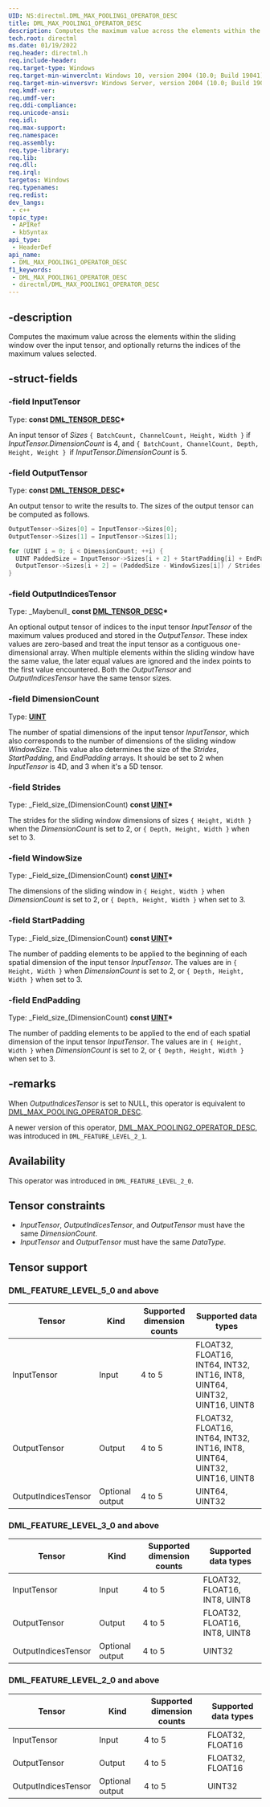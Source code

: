 ```yaml
---
UID: NS:directml.DML_MAX_POOLING1_OPERATOR_DESC
title: DML_MAX_POOLING1_OPERATOR_DESC
description: Computes the maximum value across the elements within the sliding window over the input tensor, and optionally returns the indices of the maximum values selected.
tech.root: directml
ms.date: 01/19/2022
req.header: directml.h
req.include-header: 
req.target-type: Windows
req.target-min-winverclnt: Windows 10, version 2004 (10.0; Build 19041)
req.target-min-winversvr: Windows Server, version 2004 (10.0; Build 19041)
req.kmdf-ver: 
req.umdf-ver: 
req.ddi-compliance: 
req.unicode-ansi: 
req.idl: 
req.max-support: 
req.namespace: 
req.assembly: 
req.type-library: 
req.lib: 
req.dll: 
req.irql: 
targetos: Windows
req.typenames: 
req.redist: 
dev_langs:
 - c++
topic_type:
 - APIRef
 - kbSyntax
api_type:
 - HeaderDef
api_name:
 - DML_MAX_POOLING1_OPERATOR_DESC
f1_keywords:
 - DML_MAX_POOLING1_OPERATOR_DESC
 - directml/DML_MAX_POOLING1_OPERATOR_DESC
---
```


## -description

Computes the maximum value across the elements within the sliding window over the input tensor, and optionally returns the indices of the maximum values selected.

## -struct-fields

### -field InputTensor

Type: **const [DML_TENSOR_DESC](/windows/win32/api/directml/ns-directml-dml_tensor_desc)\***

An input tensor of *Sizes* `{ BatchCount, ChannelCount, Height, Width }` if *InputTensor.DimensionCount* is 4, and `{ BatchCount, ChannelCount, Depth, Height, Weight } `if *InputTensor.DimensionCount* is 5.

### -field OutputTensor

Type: **const [DML_TENSOR_DESC](/windows/win32/api/directml/ns-directml-dml_tensor_desc)\***

An output tensor to write the results to. The sizes of the output tensor can be computed as follows.

```cpp
OutputTensor->Sizes[0] = InputTensor->Sizes[0];
OutputTensor->Sizes[1] = InputTensor->Sizes[1];

for (UINT i = 0; i < DimensionCount; ++i) {
  UINT PaddedSize = InputTensor->Sizes[i + 2] + StartPadding[i] + EndPadding[i];
  OutputTensor->Sizes[i + 2] = (PaddedSize - WindowSizes[i]) / Strides[i] + 1;
}
```

### -field OutputIndicesTensor

Type: \_Maybenull\_ **const [DML_TENSOR_DESC](/windows/win32/api/directml/ns-directml-dml_tensor_desc)\***

An optional output tensor of indices to the input tensor *InputTensor* of the maximum values produced and stored in the *OutputTensor*. These index values are zero-based and treat the input tensor as a contiguous one-dimensional array. When multiple elements within the sliding window have the same value, the later equal values are ignored and the index points to the first value encountered. Both the *OutputTensor* and *OutputIndicesTensor* have the same tensor sizes.

### -field DimensionCount

Type: [**UINT**](/windows/desktop/winprog/windows-data-types)

The number of spatial dimensions of the input tensor *InputTensor*, which also corresponds to the number of dimensions of the sliding window *WindowSize*. This value also determines the size of the *Strides*, *StartPadding*, and *EndPadding* arrays. It should be set to 2 when *InputTensor* is 4D, and 3 when it's a 5D tensor.

### -field Strides

Type: \_Field\_size\_(DimensionCount) <b>const [UINT](/windows/desktop/winprog/windows-data-types)*</b>

The strides for the sliding window dimensions of sizes `{ Height, Width }` when the *DimensionCount* is set to 2, or `{ Depth, Height, Width }` when set to 3.

### -field WindowSize

Type: \_Field\_size\_(DimensionCount) <b>const [UINT](/windows/desktop/winprog/windows-data-types)*</b>

The dimensions of the sliding window in `{ Height, Width }` when *DimensionCount* is set to 2, or `{ Depth, Height, Width }` when set to 3.

### -field StartPadding

Type: \_Field\_size\_(DimensionCount) <b>const [UINT](/windows/desktop/winprog/windows-data-types)*</b>

The number of padding elements to be applied to the beginning of each spatial dimension of the input tensor *InputTensor*. The values are in `{ Height, Width }` when *DimensionCount* is set to 2, or `{ Depth, Height, Width }` when set to 3.

### -field EndPadding

Type: \_Field\_size\_(DimensionCount) <b>const [UINT](/windows/desktop/winprog/windows-data-types)*</b>

The number of padding elements to be applied to the end of each spatial dimension of the input tensor *InputTensor*. The values are in `{ Height, Width }` when *DimensionCount* is set to 2, or `{ Depth, Height, Width }` when set to 3.

## -remarks
When *OutputIndicesTensor* is set to NULL, this operator is equivalent to [DML_MAX_POOLING_OPERATOR_DESC](/windows/win32/api/directml/ns-directml-dml_max_pooling_operator_desc).

A newer version of this operator, [DML_MAX_POOLING2_OPERATOR_DESC](/windows/win32/api/directml/ns-directml-dml_max_pooling2_operator_desc), was introduced in `DML_FEATURE_LEVEL_2_1`.

## Availability
This operator was introduced in `DML_FEATURE_LEVEL_2_0`.

## Tensor constraints
* *InputTensor*, *OutputIndicesTensor*, and *OutputTensor* must have the same *DimensionCount*.
* *InputTensor* and *OutputTensor* must have the same *DataType*.

## Tensor support
### DML_FEATURE_LEVEL_5_0 and above
| Tensor | Kind | Supported dimension counts | Supported data types |
| ------ | ---- | -------------------------- | -------------------- |
| InputTensor | Input | 4 to 5 | FLOAT32, FLOAT16, INT64, INT32, INT16, INT8, UINT64, UINT32, UINT16, UINT8 |
| OutputTensor | Output | 4 to 5 | FLOAT32, FLOAT16, INT64, INT32, INT16, INT8, UINT64, UINT32, UINT16, UINT8 |
| OutputIndicesTensor | Optional output | 4 to 5 | UINT64, UINT32 |

### DML_FEATURE_LEVEL_3_0 and above
| Tensor | Kind | Supported dimension counts | Supported data types |
| ------ | ---- | -------------------------- | -------------------- |
| InputTensor | Input | 4 to 5 | FLOAT32, FLOAT16, INT8, UINT8 |
| OutputTensor | Output | 4 to 5 | FLOAT32, FLOAT16, INT8, UINT8 |
| OutputIndicesTensor | Optional output | 4 to 5 | UINT32 |

### DML_FEATURE_LEVEL_2_0 and above
| Tensor | Kind | Supported dimension counts | Supported data types |
| ------ | ---- | -------------------------- | -------------------- |
| InputTensor | Input | 4 to 5 | FLOAT32, FLOAT16 |
| OutputTensor | Output | 4 to 5 | FLOAT32, FLOAT16 |
| OutputIndicesTensor | Optional output | 4 to 5 | UINT32 |
